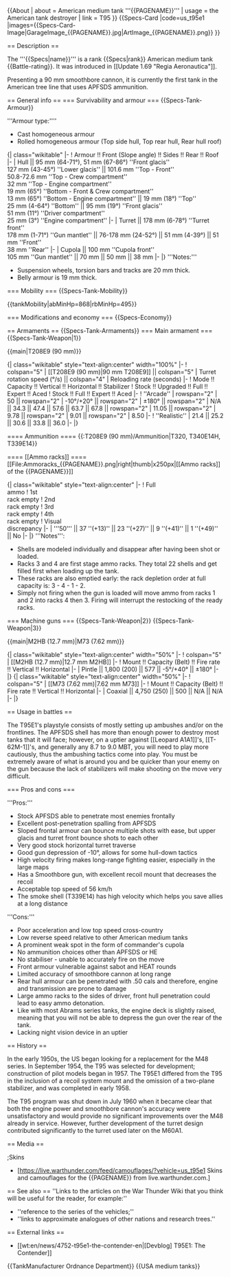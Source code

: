{{About
| about = American medium tank '''{{PAGENAME}}'''
| usage = the American tank destroyer
| link = T95
}}
{{Specs-Card
|code=us_t95e1
|images={{Specs-Card-Image|GarageImage_{{PAGENAME}}.jpg|ArtImage_{{PAGENAME}}.png}}
}}

== Description ==
<!-- ''In the description, the first part should be about the history of the creation and combat usage of the vehicle, as well as its key features. In the second part, tell the reader about the ground vehicle in the game. Insert a screenshot of the vehicle, so that if the novice player does not remember the vehicle by name, he will immediately understand what kind of vehicle the article is talking about.'' -->
The '''{{Specs|name}}''' is a rank {{Specs|rank}} American medium tank {{Battle-rating}}. It was introduced in [[Update 1.69 "Regia Aeronautica"]].

Presenting a 90 mm smoothbore cannon, it is currently the first tank in the American tree line that uses APFSDS ammunition.

== General info ==
=== Survivability and armour ===
{{Specs-Tank-Armour}}
<!-- ''Describe armour protection. Note the most well protected and key weak areas. Appreciate the layout of modules as well as the number and location of crew members. Is the level of armour protection sufficient, is the placement of modules helpful for survival in combat? If necessary use a visual template to indicate the most secure and weak zones of the armour.'' -->
'''Armour type:''''

* Cast homogeneous armour
* Rolled homogeneous armour (Top side hull, Top rear hull, Rear hull roof)

{| class="wikitable"
|-
! Armour !! Front (Slope angle) !! Sides !! Rear !! Roof
|-
| Hull || 95 mm (64-71°), 51 mm (67-86°) ''Front glacis'' <br> 127 mm (43-45°) ''Lower glacis''  || 101.6 mm ''Top - Front'' <br> 50.8-72.6 mm ''Top - Crew compartment'' <br> 32 mm ''Top - Engine compartment'' <br> 19 mm (65°) ''Bottom - Front & Crew compartment'' <br> 13 mm (65°) ''Bottom - Engine compartment'' || 19 mm (18°) ''Top'' <br> 25 mm (4-64°) ''Bottom'' || 95 mm (19°) ''Front glacis'' <br> 51 mm (11°) ''Driver compartment'' <br> 25 mm (3°) ''Engine compartment''
|-
| Turret || 178 mm (6-78°) ''Turret front'' <br> 178 mm (1-71°) ''Gun mantlet'' || 76-178 mm (24-52°) || 51 mm (4-39°) || 51 mm ''Front'' <br> 38 mm ''Rear''
|-
| Cupola || 100 mm ''Cupola front'' <br> 105 mm ''Gun mantlet'' || 70 mm || 50 mm || 38 mm
|-
|}
'''Notes:'''

* Suspension wheels, torsion bars and tracks are 20 mm thick.
* Belly armour is 19 mm thick.

=== Mobility ===
{{Specs-Tank-Mobility}}
<!-- ''Write about the mobility of the ground vehicle. Estimate the specific power and manoeuvrability, as well as the maximum speed forwards and backwards.'' -->

{{tankMobility|abMinHp=868|rbMinHp=495}}

=== Modifications and economy ===
{{Specs-Economy}}

== Armaments ==
{{Specs-Tank-Armaments}}
=== Main armament ===
{{Specs-Tank-Weapon|1}}
<!-- ''Give the reader information about the characteristics of the main gun. Assess its effectiveness in a battle based on the reloading speed, ballistics and the power of shells. Do not forget about the flexibility of the fire, that is how quickly the cannon can be aimed at the target, open fire on it and aim at another enemy. Add a link to the main article on the gun: <code><nowiki>{{main|Name of the weapon}}</nowiki></code>. Describe in general terms the ammunition available for the main gun. Give advice on how to use them and how to fill the ammunition storage.'' -->
{{main|T208E9 (90 mm)}}

{| class="wikitable" style="text-align:center" width="100%"
|-
! colspan="5" | [[T208E9 (90 mm)|90 mm T208E9]] || colspan="5" | Turret rotation speed (°/s) || colspan="4" | Reloading rate (seconds)
|-
! Mode !! Capacity !! Vertical !! Horizontal !! Stabilizer
! Stock !! Upgraded !! Full !! Expert !! Aced
! Stock !! Full !! Expert !! Aced
|-
! ''Arcade''
| rowspan="2" | 50 || rowspan="2" | -10°/+20° || rowspan="2" | ±180° || rowspan="2" | N/A || 34.3 || 47.4 || 57.6 || 63.7 || 67.8 || rowspan="2" | 11.05 || rowspan="2" | 9.78 || rowspan="2" | 9.01 || rowspan="2" | 8.50
|-
! ''Realistic''
| 21.4 || 25.2 || 30.6 || 33.8 || 36.0
|-
|}

==== Ammunition ====
{{:T208E9 (90 mm)/Ammunition|T320, T340E14H, T339E14}}

==== [[Ammo racks]] ====
[[File:Ammoracks_{{PAGENAME}}.png|right|thumb|x250px|[[Ammo racks]] of the {{PAGENAME}}]]
<!-- '''Last updated: 2.7.0.173''' -->
{| class="wikitable" style="text-align:center"
|-
! Full<br>ammo
! 1st<br>rack empty
! 2nd<br>rack empty
! 3rd<br>rack empty
! 4th<br>rack empty
! Visual<br>discrepancy
|-
| '''50''' || 37&nbsp;''(+13)'' || 23&nbsp;''(+27)'' || 9&nbsp;''(+41)'' || 1&nbsp;''(+49)'' || No
|-
|}
'''Notes''':

* Shells are modeled individually and disappear after having been shot or loaded.
* Racks 3 and 4 are first stage ammo racks. They total 22 shells and get filled first when loading up the tank.
* These racks are also emptied early: the rack depletion order at full capacity is: 3 - 4 - 1 - 2.
* Simply not firing when the gun is loaded will move ammo from racks 1 and 2 into racks 4 then 3. Firing will interrupt the restocking of the ready racks.

=== Machine guns ===
{{Specs-Tank-Weapon|2}}
{{Specs-Tank-Weapon|3}}
<!-- ''Offensive and anti-aircraft machine guns not only allow you to fight some aircraft but also are effective against lightly armoured vehicles. Evaluate machine guns and give recommendations on its use.'' -->
{{main|M2HB (12.7 mm)|M73 (7.62 mm)}}

{| class="wikitable" style="text-align:center" width="50%"
|-
! colspan="5" | [[M2HB (12.7 mm)|12.7 mm M2HB]]
|-
! Mount !! Capacity (Belt) !! Fire rate !! Vertical !! Horizontal
|-
| Pintle || 1,800 (200) || 577 || -5°/+40° || ±180°
|-
|}
{| class="wikitable" style="text-align:center" width="50%"
|-
! colspan="5" | [[M73 (7.62 mm)|7.62 mm M73]]
|-
! Mount !! Capacity (Belt) !! Fire rate !! Vertical !! Horizontal
|-
| Coaxial || 4,750 (250) || 500 || N/A || N/A
|-
|}

== Usage in battles ==
<!-- ''Describe the tactics of playing in the vehicle, the features of using vehicles in the team and advice on tactics. Refrain from creating a "guide" - do not impose a single point of view but instead give the reader food for thought. Describe the most dangerous enemies and give recommendations on fighting them. If necessary, note the specifics of the game in different modes (AB, RB, SB).'' -->
The T95E1's playstyle consists of mostly setting up ambushes and/or on the frontlines. The APFSDS shell has more than enough power to destroy most tanks that it will face; however, on a uptier against [[Leopard A1A1]]'s, [[T-62M-1]]'s, and generally any 8.7 to 9.0 MBT, you will need to play more cautiously, thus the ambushing tactics come into play. You must be extremely aware of what is around you and be quicker than your enemy on the gun because the lack of stabilizers will make shooting on the move very difficult.

=== Pros and cons ===
<!-- ''Summarise and briefly evaluate the vehicle in terms of its characteristics and combat effectiveness. Mark its pros and cons in a bulleted list. Try not to use more than 6 points for each of the characteristics. Avoid using categorical definitions such as "bad", "good" and the like - use substitutions with softer forms such as "inadequate" and "effective".'' -->

'''Pros:'''

* Stock APFSDS able to penetrate most enemies frontally
* Excellent post-penetration spalling from APFSDS
* Sloped frontal armour can bounce multiple shots with ease, but upper glacis and turret front bounce shots to each other
* Very good stock horizontal turret traverse
* Good gun depression of -10°, allows for some hull-down tactics
* High velocity firing makes long-range fighting easier, especially in the large maps
* Has a Smoothbore gun, with excellent recoil mount that decreases the recoil
* Acceptable top speed of 56 km/h
* The smoke shell (T339E14) has high velocity which helps you save allies at a long distance

'''Cons:'''

* Poor acceleration and low top speed cross-country
* Low reverse speed relative to other American medium tanks
* A prominent weak spot in the form of commander's cupola
* No ammunition choices other than APFSDS or HE
* No stabiliser - unable to accurately fire on the move
* Front armour vulnerable against sabot and HEAT rounds
* Limited accuracy of smoothbore cannon at long range
* Rear hull armour can be penetrated with .50 cals and therefore, engine and transmission are prone to damage
* Large ammo racks to the sides of driver, front hull penetration could lead to easy ammo detonation.
* Like with most Abrams series tanks, the engine deck is slightly raised, meaning that you will not be able to depress the gun over the rear of the tank.
* Lacking night vision device in an uptier

== History ==
<!-- ''Describe the history of the creation and combat usage of the vehicle in more detail than in the introduction. If the historical reference turns out to be too long, take it to a separate article, taking a link to the article about the vehicle and adding a block "/History" (example: <nowiki>https://wiki.warthunder.com/(Vehicle-name)/History</nowiki>) and add a link to it here using the <code>main</code> template. Be sure to reference text and sources by using <code><nowiki><ref></ref></nowiki></code>, as well as adding them at the end of the article with <code><nowiki><references /></nowiki></code>. This section may also include the vehicle's dev blog entry (if applicable) and the in-game encyclopedia description (under <code><nowiki>=== In-game description ===</nowiki></code>, also if applicable).'' -->
In the early 1950s, the US began looking for a replacement for the M48 series.  In September 1954, the T95 was selected for development; construction of pilot models began in 1957.  The T95E1 differed from the T95 in the inclusion of a recoil system mount and the omission of a two-plane stabilizer, and was completed in early 1958.

The T95 program was shut down in July 1960 when it became clear that both the engine power and smoothbore cannon's accuracy were unsatisfactory and would provide no significant improvements over the M48 already in service.  However, further development of the turret design contributed significantly to the turret used later on the M60A1.

== Media ==
<!-- ''Excellent additions to the article would be video guides, screenshots from the game, and photos.'' -->

;Skins

* [https://live.warthunder.com/feed/camouflages/?vehicle=us_t95e1 Skins and camouflages for the {{PAGENAME}} from live.warthunder.com.]

== See also ==
''Links to the articles on the War Thunder Wiki that you think will be useful for the reader, for example:''

* ''reference to the series of the vehicles;''
* ''links to approximate analogues of other nations and research trees.''

== External links ==
<!-- ''Paste links to sources and external resources, such as:''
* ''topic on the official game forum;''
* ''other literature.'' -->

* [[wt:en/news/4752-t95e1-the-contender-en|[Devblog] T95E1: The Contender]]

{{TankManufacturer Ordnance Department}}
{{USA medium tanks}}